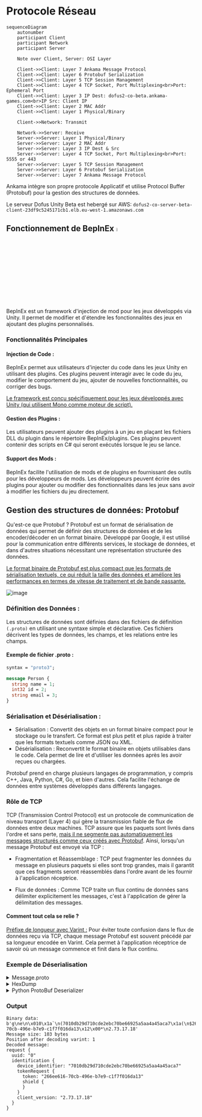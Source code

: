 # Protocole Réseau

```mermaid
sequenceDiagram
    autonumber
    participant Client
    participant Network
    participant Server

    Note over Client, Server: OSI Layer

    Client->>Client: Layer 7 Ankama Message Protocol
    Client->>Client: Layer 6 Protobuf Serialization
    Client->>Client: Layer 5 TCP Session Management
    Client->>Client: Layer 4 TCP Socket, Port Multiplexing<br>Port: Ephemeral Port
    Client->>Client: Layer 3 IP Dest: dofus2-co-beta.ankama-games.com<br>IP Src: Client IP
    Client->>Client: Layer 2 MAC Addr
    Client->>Client: Layer 1 Physical/Binary

    Client->>Network: Transmit

    Network->>Server: Receive
    Server->>Server: Layer 1 Physical/Binary
    Server->>Server: Layer 2 MAC Addr
    Server->>Server: Layer 3 IP Dest & Src
    Server->>Server: Layer 4 TCP Socket, Port Multiplexing<br>Port: 5555 or 443
    Server->>Server: Layer 5 TCP Session Management
    Server->>Server: Layer 6 Protobuf Serialization
    Server->>Server: Layer 7 Ankama Message Protocol
```

Ankama intègre son propre protocole Applicatif et utilise Protocol Buffer (Protobuf) pour la gestion des structures de données.

Le serveur Dofus Unity Beta est hebergé sur AWS: `dofus2-co-server-beta-client-23df9c5245171cb1.elb.eu-west-1.amazonaws.com`



## Fonctionnement de BepInEx <img src="https://github.com/user-attachments/assets/4e2039db-f281-407e-b6d2-e68998d61b4b" width=5% height=5%>

BepInEx est un framework d'injection de mod pour les jeux développés via Unity. Il permet de modifier et d'étendre les fonctionnalités des jeux en ajoutant des plugins personnalisés.

### Fonctionnalités Principales

#### Injection de Code :

BepInEx permet aux utilisateurs d'injecter du code dans les jeux Unity en utilisant des plugins. Ces plugins peuvent interagir avec le code du jeu, modifier le comportement du jeu, ajouter de nouvelles fonctionnalités, ou corriger des bugs.

<ins>Le framework est conçu spécifiquement pour les jeux développés avec Unity (qui utilisent Mono comme moteur de script).</ins>

#### Gestion des Plugins :
Les utilisateurs peuvent ajouter des plugins à un jeu en plaçant les fichiers DLL du plugin dans le répertoire BepInEx/plugins. Ces plugins peuvent contenir des scripts en C# qui seront exécutés lorsque le jeu se lance.

#### Support des Mods :

BepInEx facilite l'utilisation de mods et de plugins en fournissant des outils pour les développeurs de mods. Les développeurs peuvent écrire des plugins pour ajouter ou modifier des fonctionnalités dans les jeux sans avoir à modifier les fichiers du jeu directement.


## Gestion des structures de données: Protobuf

Qu'est-ce que Protobuf ?
Protobuf est un format de sérialisation de données qui permet de définir des structures de données et de les encoder/décoder en un format binaire. Développé par Google, il est utilisé pour la communication entre différents services, le stockage de données, et dans d'autres situations nécessitant une représentation structurée des données.

<ins>Le format binaire de Protobuf est plus compact que les formats de sérialisation textuels, ce qui réduit la taille des données et améliore les performances en termes de vitesse de traitement et de bande passante.</ins>

![image](https://github.com/user-attachments/assets/6b24b3e5-0696-4201-aedf-46b13b9c3802)

### Définition des Données :

Les structures de données sont définies dans des fichiers de définition `(.proto)` en utilisant une syntaxe simple et déclarative. Ces fichiers décrivent les types de données, les champs, et les relations entre les champs.

#### Exemple de fichier .proto :
```proto
syntax = "proto3";

message Person {
  string name = 1;
  int32 id = 2;
  string email = 3;
}
```
### Sérialisation et Désérialisation :

* Sérialisation : Convertit des objets en un format binaire compact pour le stockage ou le transfert. Ce format est plus petit et plus rapide à traiter que les formats textuels comme JSON ou XML.
* Désérialisation : Reconvertit le format binaire en objets utilisables dans le code. Cela permet de lire et d'utiliser les données après les avoir reçues ou chargées.

Protobuf prend en charge plusieurs langages de programmation, y compris C++, Java, Python, C#, Go, et bien d'autres. Cela facilite l'échange de données entre systèmes développés dans différents langages.

### Rôle de TCP
TCP (Transmission Control Protocol) est un protocole de communication de niveau transport (Layer 4) qui gère la transmission fiable de flux de données entre deux machines. TCP assure que les paquets sont livrés dans l'ordre et sans perte, <ins>mais il ne segmente pas automatiquement les messages structurés comme ceux créés avec Protobuf</ins>. Ainsi, lorsqu'un message Protobuf est envoyé via TCP :

* Fragmentation et Réassemblage : TCP peut fragmenter les données du message en plusieurs paquets si elles sont trop grandes, mais il garantit que ces fragments seront réassemblés dans l'ordre avant de les fournir à l'application réceptrice.

* Flux de données : Comme TCP traite un flux continu de données sans délimiter explicitement les messages, c'est à l'application de gérer la délimitation des messages.

#### Comment tout cela se relie ?
<ins>Préfixe de longueur avec Varint :</ins> Pour éviter toute confusion dans le flux de données reçu via TCP, chaque message Protobuf est souvent précédé par sa longueur encodée en Varint. Cela permet à l'application réceptrice de savoir où un message commence et finit dans le flux continu.

### Exemple de Déserialisation

<details>
<summary>Message.proto</summary>

```proto
syntax = "proto3";

package com.ankama.dofus.server.connection.protocol;

message Message {
	oneof content {
		.com.ankama.dofus.server.connection.protocol.Request request = 1;
		.com.ankama.dofus.server.connection.protocol.Response response = 2;
		.com.ankama.dofus.server.connection.protocol.Event event = 3;
	}
}

message Request {
	string uuid = 1;
	oneof content {
		.com.ankama.dofus.server.connection.protocol.Ping ping = 2;
		.com.ankama.dofus.server.connection.protocol.IdentificationRequest identification = 3;
		.com.ankama.dofus.server.connection.protocol.SelectServerRequest selectServer = 4;
		.com.ankama.dofus.server.connection.protocol.ForceAccountRequest forceAccount = 5;
		.com.ankama.dofus.server.connection.protocol.ReleaseAccountRequest releaseAccount = 6;
		.com.ankama.dofus.server.connection.protocol.CharactersRequest characters_request = 7;
		.com.ankama.dofus.server.connection.protocol.FriendListRequest friend_list_request = 8;
		.com.ankama.dofus.server.connection.protocol.AcquaintanceServersRequest acquaintance_servers_request = 9;
	}
}

message Response {
	string uuid = 1;
	oneof content {
		.com.ankama.dofus.server.connection.protocol.Pong pong = 2;
		.com.ankama.dofus.server.connection.protocol.IdentificationResponse identification = 3;
		.com.ankama.dofus.server.connection.protocol.SelectServerResponse selectServer = 4;
		.com.ankama.dofus.server.connection.protocol.ForceAccountResponse forceAccount = 5;
		.com.ankama.dofus.server.connection.protocol.CharacterListResponse character_list_response = 6;
		.com.ankama.dofus.server.connection.protocol.FriendListResponse friend_list = 7;
		.com.ankama.dofus.server.connection.protocol.AcquaintanceServersResponse acquaintance_servers_response = 8;
	}
}

message Event {
	oneof content {
		.com.ankama.dofus.server.connection.protocol.Server server = 1;
		.com.ankama.dofus.server.connection.protocol.UpdateServerEvent update_server_event = 2;
	}
}

message Ping {
}

message Pong {
}

message UpdateServerEvent {
	.com.ankama.dofus.server.connection.protocol.ServerInformation serverInformation = 1;
}

message IdentificationRequest {
	string device_identifier = 1;
	string client_version = 5;
	oneof identification_type {
		.com.ankama.dofus.server.connection.protocol.TokenRequest tokenRequest = 3;
		.com.ankama.dofus.server.connection.protocol.LoginRequest loginRequest = 4;
	}
}

message TokenRequest {
	string token = 1;
	optional .com.ankama.dofus.server.connection.protocol.TokenRequest.Shield shield = 2;
	message Shield {
		int64 certificateId = 1;
		string certificateHash = 2;
	}

}

message LoginRequest {
	string login = 1;
}

message IdentificationResponse {
	oneof result {
		.com.ankama.dofus.server.connection.protocol.IdentificationResponse.Success success = 1;
		.com.ankama.dofus.server.connection.protocol.IdentificationResponse.Error error = 2;
	}
	message Success {
		int64 account_id = 1;
		string account_nickname = 2;
		string account_tag = 3;
		.com.ankama.dofus.server.connection.protocol.ServerList server_list = 4;
		string subscription_end_date = 5;
		.com.ankama.dofus.server.connection.protocol.IdentificationResponse.Success.Rights rights = 6;
		optional int32 fight_reconnection_server_id = 7;
		message Rights {
			bool show_force_account = 1;
			bool show_console = 2;
			bool unlimited_access = 3;
			bool infinite_subscription = 4;
			bool report = 5;
		}

	}

	message Error {
		.com.ankama.dofus.server.connection.protocol.IdentificationResponse.Error.Reason reason = 1;
		optional string ban_end_date = 2;
		optional string required_version = 3;
		enum Reason {
			UNKNOWN_AUTH_ERROR = 0;
			ALREADY_CONNECTED = 1;
			OTP_TIMEOUT = 2;
			BANNED = 3;
			INVALID_SHIELD_CERTIFICATE = 4;
			LOCKED = 5;
			CREDENTIALS_RESET = 6;
			WRONG_CREDENTIALS = 7;
			EMAIL_UNVALIDATED = 8;
			ANONYMOUS_IP_FORBIDDEN = 9;
			NICKNAME_REGISTRATION = 10;
			UNAUTHORIZED = 11;
			INVALID_CLIENT_VERSION = 12;
			OUTDATED_CLIENT_VERSION = 13;
		}

	}

}

message SelectServerRequest {
	int32 server = 1;
}

message SelectServerResponse {
	oneof result {
		.com.ankama.dofus.server.connection.protocol.SelectServerResponse.Success success = 1;
		.com.ankama.dofus.server.connection.protocol.SelectServerResponse.Error error = 2;
	}
	message Success {
		string token = 1;
		string host = 2;
		repeated int32 ports = 3;
	}

	enum Error {
		REFUSED = 0;
		SUBSCRIBER_ONLY = 1;
		SINGLE_ACCOUNT_VERIFIED_ONLY = 2;
		MAINTENANCE = 3;
	}

}

message ServerList {
	repeated .com.ankama.dofus.server.connection.protocol.ServerInformation servers = 1;
	int32 max_slot_by_type = 2;
}

message ServerInformation {
	.com.ankama.dofus.server.connection.protocol.Server server = 1;
	.com.ankama.dofus.server.connection.protocol.ServerInformation.Accessibility accessibility = 2;
	enum Accessibility {
		ACCESSIBLE = 0;
		SUBSCRIBE_RESTRICTION = 1;
		MONO_ACCOUNT_RESTRICTION = 2;
	}

}

message Server {
	int32 id = 1;
	.com.ankama.dofus.server.connection.protocol.Server.Status status = 2;
	bool limited = 3;
	int32 type = 4;
	bool mono_account = 5;
	enum Status {
		OFFLINE = 0;
		ONLINE = 1;
		MAINTENANCE = 2;
	}

}

message ForceAccountRequest {
	int64 account_id = 1;
}

message ForceAccountResponse {
	oneof content {
		.com.ankama.dofus.server.connection.protocol.ForceAccountStatus success = 2;
		.com.ankama.dofus.server.connection.protocol.ForceAccountError error = 3;
	}
}

message ForceAccountStatus {
	bool is_forced = 1;
	int64 forced_account_id = 2;
	string forced_account_nickname = 3;
	string forced_account_tag = 4;
	.com.ankama.dofus.server.connection.protocol.ServerList server_list = 5;
}

message ForceAccountError {
}

message ReleaseAccountRequest {
}

message CharactersRequest {
}

message CharacterListResponse {
	repeated .com.ankama.dofus.server.connection.protocol.CharacterListResponse.CharacterInformation character_information = 1;
	message CharacterInformation {
		string name = 1;
		.com.ankama.dofus.server.connection.protocol.CharacterListResponse.CharacterInformation.Breed breed = 2;
		.com.ankama.dofus.server.connection.protocol.CharacterListResponse.CharacterInformation.Gender gender = 3;
		int32 level = 4;
		string last_connection_date = 5;
		int32 server_id = 6;
		enum Gender {
			MALE = 0;
			FEMALE = 1;
		}

		enum Breed {
			FECA = 0;
			OSAMODAS = 1;
			ENUTROF = 2;
			SRAM = 3;
			XELOR = 4;
			ECAFLIP = 5;
			ENIRIPSA = 6;
			IOP = 7;
			CRA = 8;
			SADIDA = 9;
			SACRIER = 10;
			PANDAWA = 11;
			ROGUE = 12;
			MASQUERAIDER = 13;
			FOGGERNAUTS = 14;
			ELIOTROPE = 15;
			HUPPERMAGE = 16;
			OUGINAK = 17;
			FORGELANCE = 18;
		}

	}

}

message FriendListRequest {
}

message FriendListResponse {
	oneof result {
		.com.ankama.dofus.server.connection.protocol.FriendListResponse.FriendList friends = 1;
		.com.ankama.dofus.server.connection.protocol.FriendListResponse.Error error = 2;
	}
	message FriendList {
		repeated .com.ankama.dofus.server.connection.protocol.FriendListResponse.FriendList.Friend friends = 1;
		message Friend {
			string account_name = 1;
			string account_tag = 2;
			repeated int32 servers = 3;
		}

	}

	enum Error {
		UNKNOWN = 0;
		FLOODING = 1;
	}

}

message AcquaintanceServersRequest {
	string name = 1;
	string tag = 2;
}

message AcquaintanceServersResponse {
	oneof result {
		.com.ankama.dofus.server.connection.protocol.AcquaintanceServersResponse.Servers servers = 1;
		.com.ankama.dofus.server.connection.protocol.AcquaintanceServersResponse.Error error = 2;
	}
	message Servers {
		repeated int32 servers = 1;
	}

	message Error {
		.com.ankama.dofus.server.connection.protocol.AcquaintanceServersResponse.Error.Reason reason = 1;
		enum Reason {
			UNKNOWN = 0;
			NO_RESULT = 1;
			FLOOD = 2;
			INVALID_ACCOUNT = 3;
		}

	}

}
```
</details>

<details>
<summary>HexDump</summary>

```
670a650a01301a600a28373031306462323964373130636465326562633730626536363932356135616134613435616361371a280a2432363665653631362d373063622d343936652d623765392d63316637663031366461313312002a0a322e37332e31372e3138
```

</details>

<details>
<summary>Python ProtoBuf Deserializer</summary>

```python
import message_pb2  # Assurez-vous que ce fichier est généré dans le même répertoire
from google.protobuf.internal.decoder import _DecodeVarint


def decode_protobuf(data):
    message = message_pb2.Message()
    message.ParseFromString(data)
    return message

def decode_varint_size(data):
    size, new_pos = _DecodeVarint(data, 0)
    return size, new_pos

def main():
    hex_data = ("670a650a01301a600a28373031306462323964373130636465326562633730626536363932356135616134613435616361371a280a2432363665653631362d373063622d343936652d623765392d63316637663031366461313312002a0a322e37332e31372e3138")
    binary_data = bytes.fromhex(hex_data)
    print("Binary data:", binary_data)

    # Décoder la taille du message
    size, pos = decode_varint_size(binary_data)
    print(f"Message size: {size} bytes")
    print(f"Position after decoding varint: {pos}")

    # Extraire le message en utilisant la taille et le décaler
    protobuf_message = binary_data[pos:pos+size]

    # Décoder le message
    message = decode_protobuf(protobuf_message)
    print("Decoded message:")
    print(message)

if __name__ == "__main__":
    main()
```

</details>

### Output
```
Binary data: b'g\ne\n\x010\x1a`\n(7010db29d710cde2ebc70be66925a5aa4a45aca7\x1a(\n$266ee616-70cb-496e-b7e9-c1f7f016da13\x12\x00*\n2.73.17.18'
Message size: 103 bytes
Position after decoding varint: 1
Decoded message:
request {
  uuid: "0"
  identification {
    device_identifier: "7010db29d710cde2ebc70be66925a5aa4a45aca7"
    tokenRequest {
      token: "266ee616-70cb-496e-b7e9-c1f7f016da13"
      shield {
      }
    }
    client_version: "2.73.17.18"
  }
}
```
